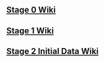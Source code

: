 ## [Stage 0 Wiki](./Stage-0-Setting-Pentaho-Vars)
## [Stage 1 Wiki](./Stage-1-Setup-Reference-and-Mapping-Data)
## [Stage 2 Initial Data Wiki](./Stage-2-Initial-Data)
